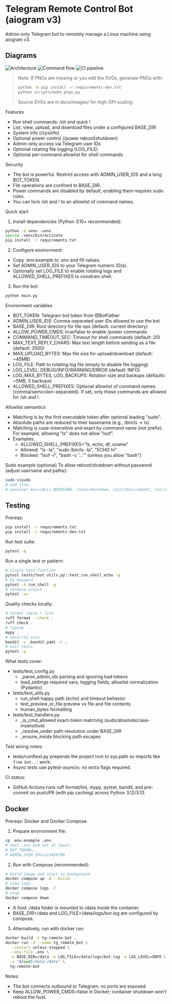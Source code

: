 # Telegram Remote Control Bot (aiogram v3)

Admin-only Telegram bot to remotely manage a Linux machine using aiogram v3.

## Diagrams
![Architecture](docs/images/architecture.png)
![Command flow](docs/images/command_flow.png)
![CI pipeline](docs/images/ci_pipeline.png)

> Note: If PNGs are missing or you edit the SVGs, generate PNGs with:
> 
> ```bash
> python -m pip install -r requirements-dev.txt
> python scripts/make_pngs.py
> ```
> 
> Source SVGs are in docs/images/ for high-DPI scaling.

Features
- Run shell commands: /sh <cmd> and quick !<cmd>
- List, view, upload, and download files under a configured BASE_DIR
- System info (/sysinfo)
- Optional power control (/power reboot|shutdown)
- Admin-only access via Telegram user IDs
- Optional rotating file logging (LOG_FILE)
- Optional per-command allowlist for shell commands

Security
- The bot is powerful. Restrict access with ADMIN_USER_IDS and a long BOT_TOKEN.
- File operations are confined to BASE_DIR.
- Power commands are disabled by default; enabling them requires sudo rules.
- You can lock /sh and !<cmd> to an allowlist of command names.

Quick start
1) Install dependencies (Python 3.10+ recommended):
```bash
python -m venv .venv
source .venv/bin/activate
pip install -r requirements.txt
```

2) Configure environment:
- Copy .env.example to .env and fill values.
- Set ADMIN_USER_IDS to your Telegram numeric ID(s).
- Optionally set LOG_FILE to enable rotating logs and ALLOWED_SHELL_PREFIXES to constrain shell.

3) Run the bot:
```bash
python main.py
```

Environment variables
- BOT_TOKEN: Telegram bot token from @BotFather
- ADMIN_USER_IDS: Comma-separated user IDs allowed to use the bot
- BASE_DIR: Root directory for file ops (default: current directory)
- ALLOW_POWER_CMDS: true/false to enable /power commands
- COMMAND_TIMEOUT_SEC: Timeout for shell commands (default: 20)
- MAX_TEXT_REPLY_CHARS: Max text length before sending as a file (default: 3500)
- MAX_UPLOAD_BYTES: Max file size for upload/download (default: ~45MB)
- LOG_FILE: Path to rotating log file (empty to disable file logging)
- LOG_LEVEL: DEBUG/INFO/WARNING/ERROR (default: INFO)
- LOG_MAX_BYTES, LOG_BACKUPS: Rotation size and backups (defaults: ~5MB, 5 backups)
- ALLOWED_SHELL_PREFIXES: Optional allowlist of command names (comma/semicolon-separated). If set, only these commands are allowed for /sh and !<cmd>.

Allowlist semantics
- Matching is by the first executable token after optional leading "sudo".
- Absolute paths are reduced to their basename (e.g., /bin/ls -> ls).
- Matching is case-insensitive and exact by command name (not prefix). For example, allowing "ls" does not allow "lsof".
- Examples:
  - ALLOWED_SHELL_PREFIXES="ls, echo, df, uname"
  - Allowed: "ls -la", "sudo /bin/ls -la", "ECHO hi"
  - Blocked: "lsof -i", "bash -c '...'" (unless you allow "bash")

Sudo example (optional)
To allow reboot/shutdown without password (adjust username and paths):
```bash
sudo visudo
# add line:
# youruser ALL=(ALL) NOPASSWD: /sbin/shutdown, /usr/sbin/reboot, /usr/sbin/poweroff, /usr/bin/reboot, /usr/bin/poweroff
```

## Testing
Prereqs:
```bash
pip install -r requirements.txt
pip install -r requirements-dev.txt
```

Run test suite:
```bash
pytest -q
```

Run a single test or pattern:
```bash
# single test function
pytest tests/test_utils.py::test_run_shell_echo -q
# by keyword
pytest -k run_shell -q
# verbose output
pytest -vv
```

Quality checks locally:
```bash
# format check + lint
ruff format --check .
ruff check .
# typing
mypy .
# security scan
bandit -c .bandit.yaml -r .
# unit tests
pytest -q
```

What tests cover:
- tests/test_config.py
  - _parse_admin_ids parsing and ignoring bad tokens
  - load_settings required vars, logging fields, allowlist normalization (Pydantic)
- tests/test_utils.py
  - run_shell happy path (echo) and timeout behavior
  - text_preview_or_file preview vs file and file contents
  - human_bytes formatting
- tests/test_handlers.py
  - _is_cmd_allowed exact-token matching (sudo/absolute/case-insensitive)
  - _resolve_under path resolution under BASE_DIR
  - _ensure_inside blocking path escapes

Test wiring notes:
- tests/conftest.py prepends the project root to sys.path so imports like `from bot...` work.
- Async tests use pytest-asyncio; no extra flags required.

CI status:
- GitHub Actions runs ruff format/lint, mypy, pytest, bandit, and pre-commit on push/PR (with pip caching) across Python 3.12/3.13.

## Docker
Prereqs: Docker and Docker Compose.

1) Prepare environment file:
```bash
cp .env.example .env
# edit .env and set at least:
# BOT_TOKEN=...
# ADMIN_USER_IDS=123456789
```

2) Run with Compose (recommended):
```bash
# build image and start in background
docker compose up -d --build
# view logs
docker compose logs -f
# stop
docker compose down
```
- A host ./data folder is mounted to /data inside the container.
- BASE_DIR=/data and LOG_FILE=/data/logs/bot.log are configured by compose.

3) Alternatively, run with docker run:
```bash
docker build -t tg-remote-bot .
docker run -d --name tg_remote_bot \
  --restart unless-stopped \
  --env-file .env \
  -e BASE_DIR=/data -e LOG_FILE=/data/logs/bot.log -e LOG_LEVEL=INFO \
  -v "$(pwd)/data:/data" \
  tg-remote-bot
```

Notes:
- The bot connects outbound to Telegram; no ports are exposed.
- Keep ALLOW_POWER_CMDS=false in Docker; container shutdown won’t reboot the host.
